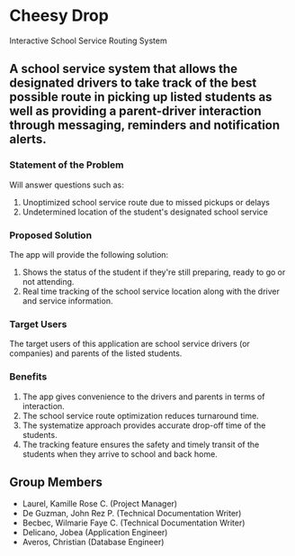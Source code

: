 # Cheesy Drop
Interactive School Service Routing System

## A school service system that allows the designated drivers to take track of the best possible route in picking up listed students as well as providing a parent-driver interaction through messaging, reminders and notification alerts.

### Statement of the Problem
Will answer questions such as:
1. Unoptimized school service route due to missed pickups or delays 
2. Undetermined location of the student's designated school service

### Proposed Solution
The app will provide the following solution:
1. Shows the status of the student if they're still preparing, ready to go or not attending.
2. Real time tracking of the school service location along with the driver and service information.

### Target Users
The target users of this application are school service drivers (or companies) and parents of the listed students.

### Benefits
  1. The app gives convenience to the drivers and parents in terms of interaction.
  2. The school service route optimization reduces turnaround time.
  3. The systematize approach provides accurate drop-off time of the students.
  4. The tracking feature ensures the safety and timely transit of the students when they arrive to school and back home. 

## Group Members
- Laurel, Kamille Rose C. (Project Manager)
- De Guzman, John Rez P. (Technical Documentation Writer)
- Becbec, Wilmarie Faye C. (Technical Documentation Writer)
- Delicano, Jobea (Application Engineer)
- Averos, Christian (Database Engineer)
